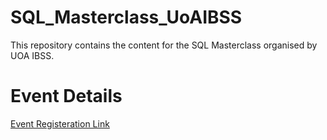 # SQL_Masterclass_UoAIBSS
This repository contains the content for the SQL Masterclass organised by UOA IBSS.

# Event Details
[Event Registeration Link](https://www.facebook.com/events/1069177936899730/)

